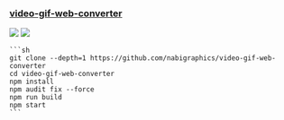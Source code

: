 ### [video-gif-web-converter](https://github.com/nabigraphics/video-gif-web-converter)

![](https://img.shields.io/github/license/nabigraphics/video-gif-web-converter?label=&style=flat-square) [![](https://img.shields.io/github/last-commit/scillidan/video-gif-web-converter/main?label=&style=flat-square)](https://github.com/scillidan/video-gif-web-converter)

````{tab} From source
```sh
git clone --depth=1 https://github.com/nabigraphics/video-gif-web-converter
cd video-gif-web-converter
npm install
npm audit fix --force
npm run build
npm start
```
````